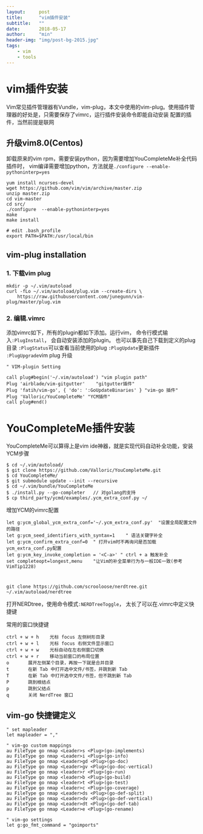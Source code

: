 ```yaml
---
layout:     post
title:      "vim插件安装"
subtitle:   ""
date:       2018-05-17
author:     "min"
header-img: "img/post-bg-2015.jpg"
tags:
    - vim
    - tools
---
```


# vim插件安装

Vim常见插件管理器有Vundle，vim-plug，本文中使用的vim-plug。使用插件管理器的好处是，只需要保存了vimrc，运行插件安装命令即能自动安装
配置的插件，当然前提是联网

## 升级vim8.0(Centos)
卸载原来的vim rpm，需要安装python，因为需要增加YouCompleteMe补全代码插件时，
vim编译需要增加python，方法就是`./configure --enable-pythoninterp=yes`
```
yum install ncurses-devel
wget https://github.com/vim/vim/archive/master.zip
unzip master.zip
cd vim-master
cd src/
./configure  --enable-pythoninterp=yes
make
make install

# edit .bash_profile
export PATH=$PATH:/usr/local/bin
```

## vim-plug installation
### 1. 下载vim plug
```
mkdir -p ~/.vim/autoload
curl -fLo ~/.vim/autoload/plug.vim --create-dirs \
    https://raw.githubusercontent.com/junegunn/vim-plug/master/plug.vim
```

### 2. 编辑.vimrc

添加vimrc如下，所有的plugin都如下添加。运行vim， 命令行模式输入`:PlugInstall`，
会自动安装添加的plugin。
也可以事先自己下载到定义的plug目录
`:PlugStatus`可以查看当前使用的plug
`:PlugUpdate`更新插件
`:PlugUpgrade`vim plug 升级

```
" VIM-plugin Setting

call plug#begin('~/.vim/autoload') "vim plugin path"
Plug 'airblade/vim-gitgutter'    "gitgutter插件"
Plug 'fatih/vim-go', { 'do': ':GoUpdateBinaries' } "vim-go 插件"
Plug 'Valloric/YouCompleteMe' "YCM插件"
call plug#end()
```

# YouCompleteMe插件安装
YouCompleteMe可以算得上是vim ide神器，就是实现代码自动补全功能，安装YCM步骤

```
$ cd ~/.vim/autoload/
$ git clone https://github.com/Valloric/YouCompleteMe.git
$ cd YouCompleteMe/
$ git submodule update --init --recursive
$ cd ~/.vim/bundle/YouCompleteMe
$ ./install.py --go-completer   // 对golang的支持
$ cp third_party/ycmd/examples/.ycm_extra_conf.py ~/

```

增加YCM的vimrc配置
```
let g:ycm_global_ycm_extra_conf='~/.ycm_extra_conf.py'  "设置全局配置文件的路径
let g:ycm_seed_identifiers_with_syntax=1    " 语法关键字补全
let g:ycm_confirm_extra_conf=0  " 打开vim时不再询问是否加载ycm_extra_conf.py配置
let g:ycm_key_invoke_completion = '<C-a>' " ctrl + a 触发补全
set completeopt=longest,menu    "让Vim的补全菜单行为与一般IDE一致(参考VimTip1228)
```

#

```
git clone https://github.com/scrooloose/nerdtree.git ~/.vim/autoload/nerdtree

```

打开NERDtree，使用命令模式`:NERDTreeToggle`， 太长了可以在.vimrc中定义快捷键

常用的窗口快捷键
```
ctrl + w + h    光标 focus 左侧树形目录
ctrl + w + l    光标 focus 右侧文件显示窗口
ctrl + w + w    光标自动在左右侧窗口切换
ctrl + w + r    移动当前窗口的布局位置
o       展开左侧某个目录，再按一下就是合并目录
t       在新 Tab 中打开选中文件/书签，并跳到新 Tab
T       在新 Tab 中打开选中文件/书签，但不跳到新 Tab
P       跳到根结点
p       跳到父结点
q       关闭 NerdTree 窗口
```

## vim-go 快捷键定义

```
" set mapleader
let mapleader = ","

" vim-go custom mappings
au FileType go nmap <Leader>s <Plug>(go-implements)
au FileType go nmap <Leader>i <Plug>(go-info)
au FileType go nmap <Leader>gd <Plug>(go-doc)
au FileType go nmap <Leader>gv <Plug>(go-doc-vertical)
au FileType go nmap <leader>r <Plug>(go-run)
au FileType go nmap <leader>b <Plug>(go-build)
au FileType go nmap <leader>t <Plug>(go-test)
au FileType go nmap <leader>c <Plug>(go-coverage)
au FileType go nmap <Leader>ds <Plug>(go-def-split)
au FileType go nmap <Leader>dv <Plug>(go-def-vertical)
au FileType go nmap <Leader>dt <Plug>(go-def-tab)
au FileType go nmap <Leader>e <Plug>(go-rename)

" vim-go settings
let g:go_fmt_command = "goimports"
```



